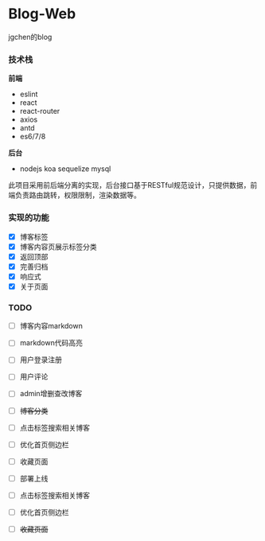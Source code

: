 # Blog-Web
jgchen的blog
### 技术栈
**前端**
* eslint
* react
* react-router
* axios
* antd
* es6/7/8

**后台**
* nodejs koa sequelize mysql

此项目采用前后端分离的实现，后台接口基于RESTful规范设计，只提供数据，前端负责路由跳转，权限限制，渲染数据等。
### 实现的功能
* [x] 博客标签
* [x] 博客内容页展示标签分类
* [x] 返回顶部
* [x] 完善归档
* [x] 响应式
* [x] 关于页面
### TODO
* [ ] 博客内容markdown
* [ ] markdown代码高亮
* [ ] 用户登录注册
* [ ] 用户评论
* [ ] admin增删查改博客
* [ ] ~~博客分类~~
* [ ] 点击标签搜索相关博客
* [ ] 优化首页侧边栏
* [ ] 收藏页面
* [ ] 部署上线
* [ ] 点击标签搜索相关博客
* [ ] 优化首页侧边栏
* [ ] ~~收藏页面~~

